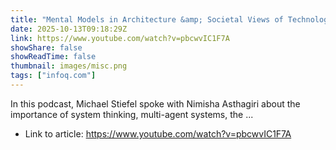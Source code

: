 ```yaml
---
title: "Mental Models in Architecture &amp; Societal Views of Technology: A Conversation with Nimisha Asthagiri"
date: 2025-10-13T09:18:29Z
link: https://www.youtube.com/watch?v=pbcwvIC1F7A
showShare: false
showReadTime: false
thumbnail: images/misc.png
tags: ["infoq.com"]
---
```

In this podcast, Michael Stiefel spoke with Nimisha Asthagiri about the importance of system thinking, multi-agent systems, the ...

- Link to article: https://www.youtube.com/watch?v=pbcwvIC1F7A